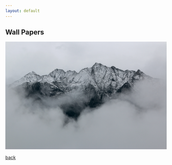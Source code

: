 ```yaml
---
layout: default
---
```


## Wall Papers

![Pictures from Unsplash Artist: Eberhard](./wallpapers/eberhard-grossgasteiger-y2azHvupCVo-unsplash.jpg)

[back](./)
